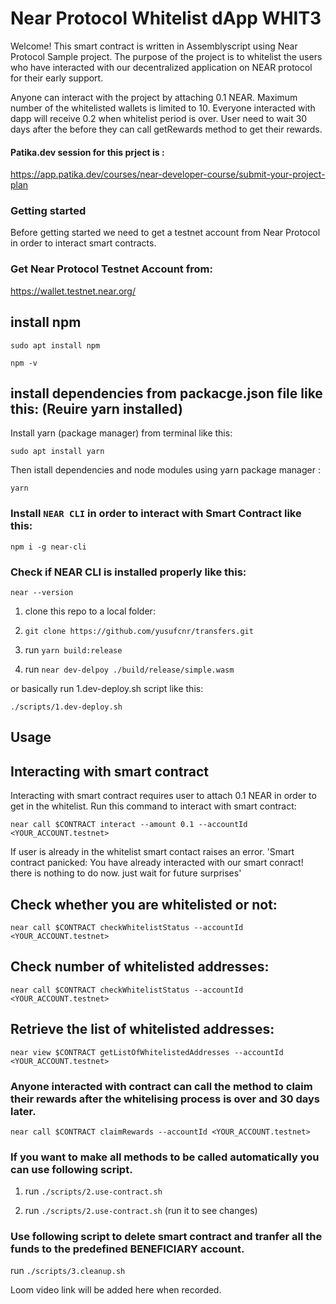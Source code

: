 # Near Protocol Whitelist dApp WHIT3

Welcome!
    This smart contract is written in Assemblyscript using Near Protocol Sample project. 
The purpose of the project is to whitelist the users who have interacted with our decentralized application on NEAR protocol for their early support.

   Anyone can interact with the project by attaching 0.1 NEAR. 
   Maximum number of the whitelisted wallets is limited to 10.
   Everyone interacted with dapp will receive 0.2 when whitelist period is over.
   User need to wait 30 days after the before they can call getRewards method to get their rewards.

#### Patika.dev session for this prject is : 

https://app.patika.dev/courses/near-developer-course/submit-your-project-plan


### Getting started
Before getting started we need to get a testnet account from Near Protocol in order to interact smart contracts.

### Get Near Protocol Testnet Account from:

https://wallet.testnet.near.org/


## install npm

`sudo apt install npm`

`npm -v`

## install dependencies from packacge.json file like this: (Reuire yarn installed)

Install yarn (package manager) from terminal like this: 

`sudo apt install yarn`

Then istall dependencies and node modules using yarn package manager :

`yarn`

### Install `NEAR CLI` in order to interact with Smart Contract like this:

`npm i -g near-cli`

### Check if NEAR CLI is installed properly like this:

`near --version`

1. clone this repo to a local folder:  

3. `git clone https://github.com/yusufcnr/transfers.git`

4. run `yarn build:release`

5. run `near dev-delpoy ./build/release/simple.wasm`


or basically run 1.dev-deploy.sh script like this:

`./scripts/1.dev-deploy.sh`

## Usage

## Interacting with smart contract

Interacting with smart contract requires user to attach 0.1 NEAR in order to get in the whitelist.
Run this command to interact with smart contract:

`near call $CONTRACT interact --amount 0.1 --accountId <YOUR_ACCOUNT.testnet>`

If user is already in the whitelist smart contact raises an error. 
'Smart contract panicked: You have already interacted with our smart conract! there is nothing to do now. just wait for future surprises'

## Check whether you are whitelisted or not:

`near call $CONTRACT checkWhitelistStatus --accountId <YOUR_ACCOUNT.testnet>`

## Check number of whitelisted addresses:

`near call $CONTRACT checkWhitelistStatus --accountId <YOUR_ACCOUNT.testnet>`

## Retrieve the list of whitelisted addresses:

`near view $CONTRACT getListOfWhitelistedAddresses --accountId <YOUR_ACCOUNT.testnet>`

### Anyone interacted with contract can call the method to claim their rewards after the whitelising process is over and 30 days later.

`near call $CONTRACT claimRewards --accountId <YOUR_ACCOUNT.testnet>`

### If you want to make all methods to be called automatically you can use following script.
1. run `./scripts/2.use-contract.sh`

2. run `./scripts/2.use-contract.sh` (run it to see changes)


### Use following script to delete smart contract and tranfer all the funds to the predefined BENEFICIARY account.

run `./scripts/3.cleanup.sh`

Loom video link will be added here when recorded.
